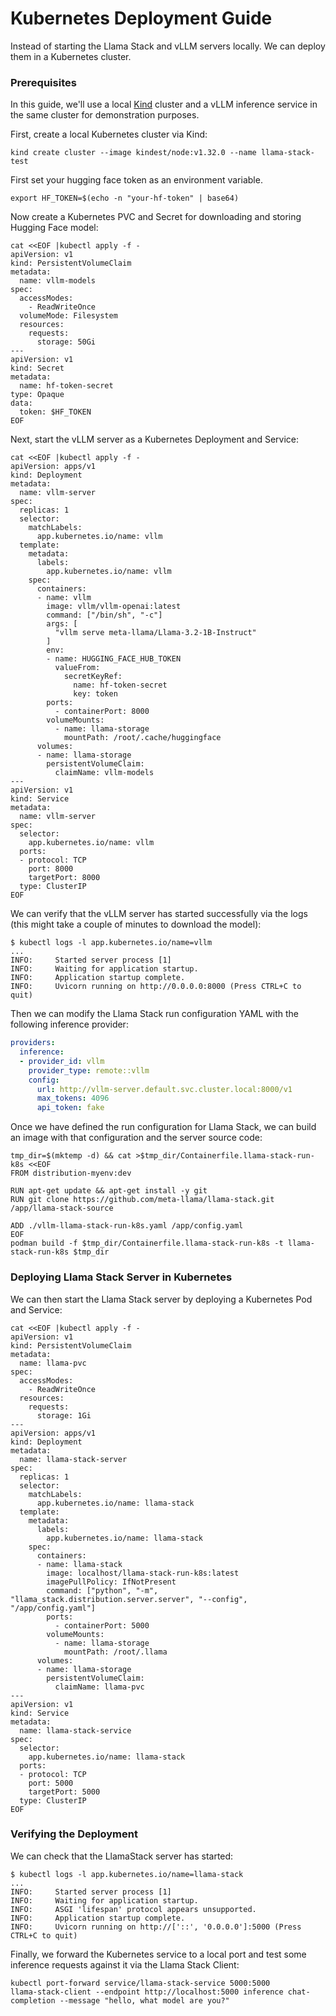 # Kubernetes Deployment Guide

Instead of starting the Llama Stack and vLLM servers locally. We can deploy them in a Kubernetes cluster.

### Prerequisites
In this guide, we'll use a local [Kind](https://kind.sigs.k8s.io/) cluster and a vLLM inference service in the same cluster for demonstration purposes.

First, create a local Kubernetes cluster via Kind:

```
kind create cluster --image kindest/node:v1.32.0 --name llama-stack-test
```

First set your hugging face token as an environment variable.
```
export HF_TOKEN=$(echo -n "your-hf-token" | base64)
```

Now create a Kubernetes PVC and Secret for downloading and storing Hugging Face model:

```
cat <<EOF |kubectl apply -f -
apiVersion: v1
kind: PersistentVolumeClaim
metadata:
  name: vllm-models
spec:
  accessModes:
    - ReadWriteOnce
  volumeMode: Filesystem
  resources:
    requests:
      storage: 50Gi
---
apiVersion: v1
kind: Secret
metadata:
  name: hf-token-secret
type: Opaque
data:
  token: $HF_TOKEN
EOF
```


Next, start the vLLM server as a Kubernetes Deployment and Service:

```
cat <<EOF |kubectl apply -f -
apiVersion: apps/v1
kind: Deployment
metadata:
  name: vllm-server
spec:
  replicas: 1
  selector:
    matchLabels:
      app.kubernetes.io/name: vllm
  template:
    metadata:
      labels:
        app.kubernetes.io/name: vllm
    spec:
      containers:
      - name: vllm
        image: vllm/vllm-openai:latest
        command: ["/bin/sh", "-c"]
        args: [
          "vllm serve meta-llama/Llama-3.2-1B-Instruct"
        ]
        env:
        - name: HUGGING_FACE_HUB_TOKEN
          valueFrom:
            secretKeyRef:
              name: hf-token-secret
              key: token
        ports:
          - containerPort: 8000
        volumeMounts:
          - name: llama-storage
            mountPath: /root/.cache/huggingface
      volumes:
      - name: llama-storage
        persistentVolumeClaim:
          claimName: vllm-models
---
apiVersion: v1
kind: Service
metadata:
  name: vllm-server
spec:
  selector:
    app.kubernetes.io/name: vllm
  ports:
  - protocol: TCP
    port: 8000
    targetPort: 8000
  type: ClusterIP
EOF
```

We can verify that the vLLM server has started successfully via the logs (this might take a couple of minutes to download the model):

```
$ kubectl logs -l app.kubernetes.io/name=vllm
...
INFO:     Started server process [1]
INFO:     Waiting for application startup.
INFO:     Application startup complete.
INFO:     Uvicorn running on http://0.0.0.0:8000 (Press CTRL+C to quit)
```

Then we can modify the Llama Stack run configuration YAML with the following inference provider:

```yaml
providers:
  inference:
  - provider_id: vllm
    provider_type: remote::vllm
    config:
      url: http://vllm-server.default.svc.cluster.local:8000/v1
      max_tokens: 4096
      api_token: fake
```

Once we have defined the run configuration for Llama Stack, we can build an image with that configuration and the server source code:

```
tmp_dir=$(mktemp -d) && cat >$tmp_dir/Containerfile.llama-stack-run-k8s <<EOF
FROM distribution-myenv:dev

RUN apt-get update && apt-get install -y git
RUN git clone https://github.com/meta-llama/llama-stack.git /app/llama-stack-source

ADD ./vllm-llama-stack-run-k8s.yaml /app/config.yaml
EOF
podman build -f $tmp_dir/Containerfile.llama-stack-run-k8s -t llama-stack-run-k8s $tmp_dir
```

### Deploying Llama Stack Server in Kubernetes

We can then start the Llama Stack server by deploying a Kubernetes Pod and Service:

```
cat <<EOF |kubectl apply -f -
apiVersion: v1
kind: PersistentVolumeClaim
metadata:
  name: llama-pvc
spec:
  accessModes:
    - ReadWriteOnce
  resources:
    requests:
      storage: 1Gi
---
apiVersion: apps/v1
kind: Deployment
metadata:
  name: llama-stack-server
spec:
  replicas: 1
  selector:
    matchLabels:
      app.kubernetes.io/name: llama-stack
  template:
    metadata:
      labels:
        app.kubernetes.io/name: llama-stack
    spec:
      containers:
      - name: llama-stack
        image: localhost/llama-stack-run-k8s:latest
        imagePullPolicy: IfNotPresent
        command: ["python", "-m", "llama_stack.distribution.server.server", "--config", "/app/config.yaml"]
        ports:
          - containerPort: 5000
        volumeMounts:
          - name: llama-storage
            mountPath: /root/.llama
      volumes:
      - name: llama-storage
        persistentVolumeClaim:
          claimName: llama-pvc
---
apiVersion: v1
kind: Service
metadata:
  name: llama-stack-service
spec:
  selector:
    app.kubernetes.io/name: llama-stack
  ports:
  - protocol: TCP
    port: 5000
    targetPort: 5000
  type: ClusterIP
EOF
```

### Verifying the Deployment
We can check that the LlamaStack server has started:

```
$ kubectl logs -l app.kubernetes.io/name=llama-stack
...
INFO:     Started server process [1]
INFO:     Waiting for application startup.
INFO:     ASGI 'lifespan' protocol appears unsupported.
INFO:     Application startup complete.
INFO:     Uvicorn running on http://['::', '0.0.0.0']:5000 (Press CTRL+C to quit)
```

Finally, we forward the Kubernetes service to a local port and test some inference requests against it via the Llama Stack Client:

```
kubectl port-forward service/llama-stack-service 5000:5000
llama-stack-client --endpoint http://localhost:5000 inference chat-completion --message "hello, what model are you?"
```
